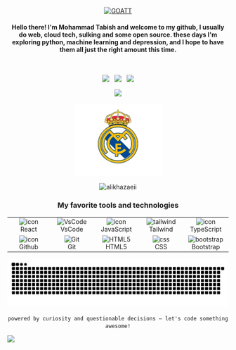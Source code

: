 <p align="center">
  <a href="https://github.com/tabishfarhan7/tabishfarhan7/blob/main/assets/pinterestdownloader.com-1739268366.629449.gif"><img width="320" src="https://github.com/tabishfarhan7/tabishfarhan7/blob/main/assets/Trending%20GIF%20sports%20soccer%20futbol%20real%20madrid%20cristiano%20ronaldo%20real%20ronaldo%20madrid%20cr7%20la%20liga%20cr%20real%20madrid%20cf%20los%20blancos%20merengues%20futbol%20de%20espana%20futbol%20espanol%20los%20merengues%20el%20real%20liga%20espanola.gif"  title="GOATT" ref="https://www.instagram.com/tabishfarhan_7/?hl=el"></a>
</p>
<h4 align="center">Hello there! I'm Mohammad Tabish and welcome to my github, I usually do web, cloud tech, sulking and some open source. these days I'm exploring python, machine learning and depression, and I hope to have them all just the right amount this time.</h4>
<br />

<p align="center"><!-- &nbsp; <a href="https://mgks.dev" title="Blog: mgks.dev"><img title="zen by @qtqr8r" width="32" src="https://mgks.dev/assets/icons/mgks.dev-logo-192.png" /></a>&nbsp; --><a href="https://www.instagram.com/tabishfarhan_7/?next=https%3A%2F%2Fwww.instagram.com%2Fnassosanagn_%2F%3Fhl%3Del&hl=el" title="Instagram"><img width="32" src="https://mgks.dev/assets/icons/insta-23.png" /></a> &nbsp; <a href="https://www.linkedin.com/in/md-tabish-farhan/" title="LinkedIn"><img width="32" src="https://mgks.dev/assets/icons/linkedin-23.png" /></a> &nbsp; <a href="https://github.com/tabishfarhan7" title="Be my Patron"><img width="32" src="https://mgks.dev/assets/icons/ic-heart.png"></a><br />
  
<p align="center">
  <!-- Typing SVG by DenverCoder1 - https://github.com/DenverCoder1/readme-typing-svg -->
  <a href="https://github.com/tabishfarhan7">
    <img src="https://readme-typing-svg.demolab.com/?lines=Mohammad%20Tabish%20Farhan;Full-stack%20web%20and%20app%20developer;2%2B%20years%20of%20coding%20experience;Always%20learning%20new%20things.&font=Fira%20Code&center=true&width=420&height=65&color=#17A5FFFF&vCenter=true&duration=4000&pause=1000&size=22" /></a>
</p>
<p align="center">
  <a href="https://github.com/tabishfarhan7/tabishfarhan7/edit/main/README.md">
    <img width = "200" src="https://github.com/tabishfarhan7/tabishfarhan7/blob/main/assets/Hala%20Madrid.png" alt="Mohammad Tabish" /></a>
</p>
<p align="center"> <img src="https://komarev.com/ghpvc/?username=tabishfarhan7&label=Profile%20views&color=0e75b6&style=flat" alt="alikhazaeii" /> </p>

<h3 align="center" font-size='25px'>My favorite tools and technologies</h3>

<table align="center">
  <tr>
    <td align="center" width="96">
        <img src="https://techstack-generator.vercel.app/react-icon.svg" alt="icon" width="65" height="65" />
      <br>React
    </td>
       <td align="center" width="96">
        <img src="https://skillicons.dev/icons?i=vscode" width="48" height="48" alt="VsCode" />
      <br>VsCode
    </td>    
    <td align="center" width="96">
        <img src="https://techstack-generator.vercel.app/js-icon.svg" alt="icon" width="65" height="65" />
      <br>JavaScript
    </td>
      <td align="center" width="96">
        <img src="https://skillicons.dev/icons?i=tailwind" width="48" height="48" alt="tailwind" />
      <br>Tailwind
    </td>
    <td align="center" width="96">
        <img src="https://techstack-generator.vercel.app/ts-icon.svg" alt="icon" width="65" height="65" />
      <br>TypeScript
    </td>
  </tr>
  <tr>
    <td align="center" width="96">
        <img src="https://techstack-generator.vercel.app/github-icon.svg" alt="icon" width="65" height="65" />
      <br>Github
    </td>
    <td align="center" width="96"> 
        <img src="https://user-images.githubusercontent.com/25181517/192108372-f71d70ac-7ae6-4c0d-8395-51d8870c2ef0.png" width="48" height="48" alt="Git" />
      <br>Git
    </td>
    <td align="center"  width="96">
        <img src="https://skillicons.dev/icons?i=html" width="48" height="48" alt="HTML5" />
      <br>HTML5
    </td>
    <td align="center" width="96">
        <img src="https://skillicons.dev/icons?i=css" width="48" height="48" alt="css" />
      <br>CSS
    </td>
    <td align="center"  width="96">
        <img src="https://skillicons.dev/icons?i=bootstrap" width="48" height="48" alt="bootstrap" />
      <br>Bootstrap
    </td>
  
  </tr>
</table>

![Snake animation Contribution Graph](https://raw.githubusercontent.com/Anmol-Baranwal/Anmol-Baranwal/output/github-contribution-grid-snake-dark.svg)
<p align="center">
  <code>powered by curiosity and questionable decisions — let's code something awesome!</code>
</p>
<img src="https://www.animatedimages.org/data/media/562/animated-line-image-0184.gif" width="1920" />
